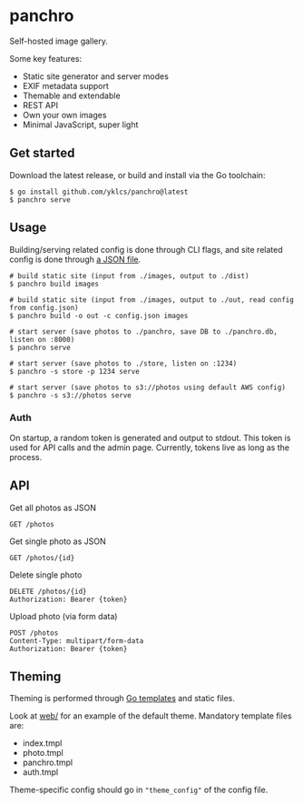 # panchro

Self-hosted image gallery.

Some key features:

- Static site generator and server modes
- EXIF metadata support
- Themable and extendable
- REST API
- Own your own images
- Minimal JavaScript, super light

## Get started

Download the latest release, or build and install via the Go toolchain:

```shell
$ go install github.com/yklcs/panchro@latest
$ panchro serve
```

## Usage

Building/serving related config is done through CLI flags, and site related config is done through [a JSON file](panchro.example.json).

```shell
# build static site (input from ./images, output to ./dist)
$ panchro build images

# build static site (input from ./images, output to ./out, read config from config.json)
$ panchro build -o out -c config.json images

# start server (save photos to ./panchro, save DB to ./panchro.db, listen on :8000)
$ panchro serve

# start server (save photos to ./store, listen on :1234)
$ panchro -s store -p 1234 serve

# start server (save photos to s3://photos using default AWS config)
$ panchro -s s3://photos serve
```

### Auth

On startup, a random token is generated and output to stdout.
This token is used for API calls and the admin page.
Currently, tokens live as long as the process.

## API

Get all photos as JSON

```http
GET /photos
```

Get single photo as JSON

```http
GET /photos/{id}
```

Delete single photo

```http
DELETE /photos/{id}
Authorization: Bearer {token}
```

Upload photo (via form data)

```http
POST /photos
Content-Type: multipart/form-data
Authorization: Bearer {token}
```

## Theming

Theming is performed through [Go templates](https://pkg.go.dev/html/template) and static files.

Look at [web/](web/) for an example of the default theme. Mandatory template files are:

- index.tmpl
- photo.tmpl
- panchro.tmpl
- auth.tmpl

Theme-specific config should go in `"theme_config"` of the config file.
